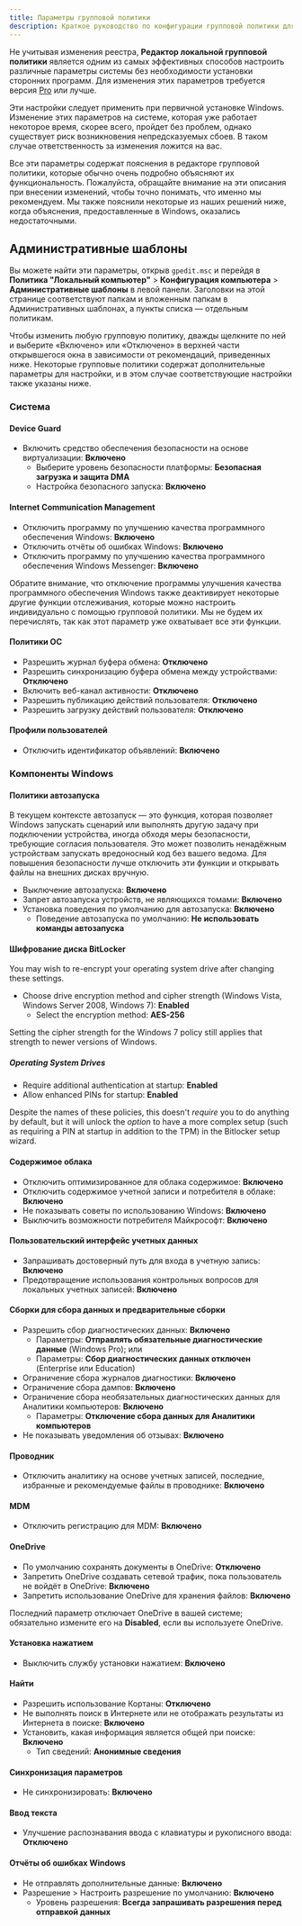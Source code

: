 ```yaml
---
title: Параметры групповой политики
description: Краткое руководство по конфигурации групповой политики для повышения конфиденциальности в Windows.
---
```


Не учитывая изменения реестра, **Редактор локальной групповой политики** является одним из самых эффективных способов настроить различные параметры системы без необходимости установки сторонних программ. Для изменения этих параметров требуется версия [Pro](index.md#windows-editions) или лучше.

Эти настройки следует применить при первичной установке Windows. Изменение этих параметров на системе, которая уже работает некоторое время, скорее всего, пройдет без проблем, однако существует риск возникновения непредсказуемых сбоев. В таком случае ответственность за изменения ложится на вас.

Все эти параметры содержат пояснения в редакторе групповой политики, которые обычно очень подробно объясняют их функциональность. Пожалуйста, обращайте внимание на эти описания при внесении изменений, чтобы точно понимать, что именно мы рекомендуем. Мы также пояснили некоторые из наших решений ниже, когда объяснения, предоставленные в Windows, оказались недостаточными.

## Административные шаблоны

Вы можете найти эти параметры, открыв `gpedit.msc` и перейдя в **Политика "Локальный компьютер"** > **Конфигурация компьютера** > **Административные шаблоны** в левой панели. Заголовки на этой странице соответствуют папкам и вложенным папкам в Административных шаблонах, а пункты списка — отдельным политикам.

Чтобы изменить любую групповую политику, дважды щелкните по ней и выберите «Включено» или «Отключено» в верхней части открывшегося окна в зависимости от рекомендаций, приведенных ниже. Некоторые групповые политики содержат дополнительные параметры для настройки, и в этом случае соответствующие настройки также указаны ниже.

### Система

#### Device Guard

- Включить средство обеспечения безопасности на основе виртуализации: **Включено**
  - Выберите уровень безопасности платформы: **Безопасная загрузка и защита DMA**
  - Настройка безопасного запуска: **Включено**

#### Internet Communication Management

- Отключить программу по улучшению качества программного обеспечения Windows: **Включено**
- Отключить отчёты об ошибках Windows: **Включено**
- Отключить программу по улучшению качества программного обеспечения Windows Messenger: **Включено**

Обратите внимание, что отключение программы улучшения качества программного обеспечения Windows также деактивирует некоторые другие функции отслеживания, которые можно настроить индивидуально с помощью групповой политики. Мы не будем их перечислять, так как этот параметр уже охватывает все эти функции.

#### Политики ОС

- Разрешить журнал буфера обмена: **Отключено**
- Разрешить синхронизацию буфера обмена между устройствами: **Отключено**
- Включить веб-канал активности: **Отключено**
- Разрешить публикацию действий пользователя: **Отключено**
- Разрешить загрузку действий пользователя: **Отключено**

#### Профили пользователей

- Отключить идентификатор объявлений: **Включено**

### Компоненты Windows

#### Политики автозапуска

В текущем контексте автозапуск — это функция, которая позволяет Windows запускать сценарий или выполнять другую задачу при подключении устройства, иногда обходя меры безопасности, требующие согласия пользователя. Это может позволить ненадёжным устройствам запускать вредоносный код без вашего ведома. Для повышения безопасности лучше отключить эти функции и открывать файлы на внешних дисках вручную.

- Выключение автозапуска: **Включено**
- Запрет автозапуска устройств, не являющихся томами: **Включено**
- Установка поведения по умолчанию для автозапуска: **Включено**
  - Поведение автозапуска по умолчанию: **Не использовать команды автозапуска**

#### Шифрование диска BitLocker

You may wish to re-encrypt your operating system drive after changing these settings.

- Choose drive encryption method and cipher strength (Windows Vista, Windows Server 2008, Windows 7): **Enabled**
  - Select the encryption method: **AES-256**

Setting the cipher strength for the Windows 7 policy still applies that strength to newer versions of Windows.

##### Operating System Drives

- Require additional authentication at startup: **Enabled**
- Allow enhanced PINs for startup: **Enabled**

Despite the names of these policies, this doesn't _require_ you to do anything by default, but it will unlock the _option_ to have a more complex setup (such as requiring a PIN at startup in addition to the TPM) in the Bitlocker setup wizard.

#### Содержимое облака

- Отключить оптимизированное для облака содержимое: **Включено**
- Отключить содержимое учетной записи и потребителя в облаке: **Включено**
- Не показывать советы по использованию Windows: **Включено**
- Выключить возможности потребителя Майкрософт: **Включено**

#### Пользовательский интерфейс учетных данных

- Запрашивать достоверный путь для входа в учетную запись: **Включено**
- Предотвращение использования контрольных вопросов для локальных учетных записей: **Включено**

#### Сборки для сбора данных и предварительные сборки

- Разрешить сбор диагностических данных: **Включено**
  - Параметры: **Отправлять обязательные диагностические данные** (Windows Pro); или
  - Параметры: **Сбор диагностических данных отключен** (Enterprise или Education)
- Ограничение сбора журналов диагностики: **Включено**
- Ограничение сбора дампов: **Включено**
- Ограничение сбора необязательных диагностических данных для Аналитики компьютеров: **Включено**
  - Параметры: **Отключение сбора данных для Аналитики компьютеров**
- Не показывать уведомления об отзывах: **Включено**

#### Проводник

- Отключить аналитику на основе учетных записей, последние, избранные и рекомендуемые файлы в проводнике: **Включено**

#### MDM

- Отключить регистрацию для MDM: **Включено**

#### OneDrive

- По умолчанию сохранять документы в OneDrive: **Отключено**
- Запретить OneDrive создавать сетевой трафик, пока пользователь не войдёт в OneDrive: **Включено**
- Запретить использование OneDrive для хранения файлов: **Включено**

Последний параметр отключает OneDrive в вашей системе; обязательно измените его на **Disabled**, если вы используете OneDrive.

#### Установка нажатием

- Выключить службу установки нажатием: **Включено**

#### Найти

- Разрешить использование Кортаны: **Отключено**
- Не выполнять поиск в Интернете или не отображать результаты из Интернета в поиске: **Включено**
- Установить, какая информация является общей при поиске: **Включено**
  - Тип сведений: **Анонимные сведения**

#### Синхронизация параметров

- Не синхронизировать: **Включено**

#### Ввод текста

- Улучшение распознавания ввода с клавиатуры и рукописного ввода: **Отключено**

#### Отчёты об ошибках Windows

- Не отправлять дополнительные данные: **Включено**
- Разрешение > Настроить разрешение по умолчанию: **Включено**
  - Уровень разрешения: **Всегда запрашивать разрешения перед отправкой данных**
